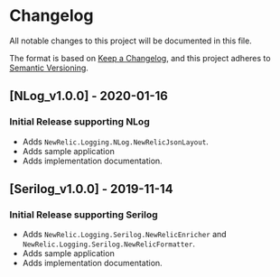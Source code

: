 # Changelog
All notable changes to this project will be documented in this file.

The format is based on [Keep a Changelog](https://keepachangelog.com/en/1.0.0/),
and this project adheres to [Semantic Versioning](https://semver.org/spec/v2.0.0.html).

## [NLog_v1.0.0] - 2020-01-16
### Initial Release supporting NLog
- Adds `NewRelic.Logging.NLog.NewRelicJsonLayout`.
- Adds sample application
- Adds implementation documentation.

## [Serilog_v1.0.0] - 2019-11-14
### Initial Release supporting Serilog
- Adds `NewRelic.Logging.Serilog.NewRelicEnricher` and `NewRelic.Logging.Serilog.NewRelicFormatter`.
- Adds sample application
- Adds implementation documentation.
